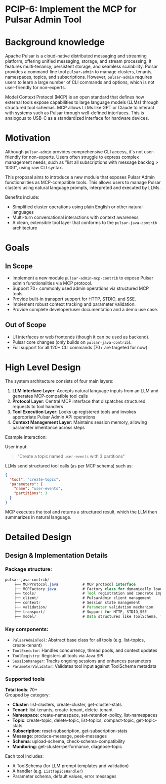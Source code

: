 # PCIP-6: Implement the MCP for Pulsar Admin Tool

# Background knowledge

Apache Pulsar is a cloud-native distributed messaging and streaming platform, offering unified messaging, storage, and stream processing. It features multi-tenancy, persistent storage, and seamless scalability. Pulsar provides a command-line tool `pulsar-admin` to manage clusters, tenants, namespaces, topics, and subscriptions. However, `pulsar-admin` requires users to learn a large number of CLI commands and options, which is not user-friendly for non-experts.

Model Context Protocol (MCP) is an open standard that defines how external tools expose capabilities to large language models (LLMs) through structured tool schemas. MCP allows LLMs like GPT or Claude to interact with systems such as Pulsar through well-defined interfaces. This is analogous to USB-C as a standardized interface for hardware devices.

# Motivation

Although `pulsar-admin` provides comprehensive CLI access, it's not user-friendly for non-experts. Users often struggle to express complex management needs, such as "list all subscriptions with message backlog > 1000", using raw CLI syntax.

This proposal aims to introduce a new module that exposes Pulsar Admin functionalities as MCP-compatible tools. This allows users to manage Pulsar clusters using natural language prompts, interpreted and executed by LLMs.

Benefits include:

- Simplified cluster operations using plain English or other natural languages
- Multi-turn conversational interactions with context awareness
- A clean, extensible tool layer that conforms to the `pulsar-java-contrib` architecture


# Goals

## In Scope

- Implement a new module `pulsar-admin-mcp-contrib` to expose Pulsar admin functionalities via MCP protocol.
- Support 70+ commonly used admin operations via structured MCP tools.
- Provide built-in transport support for HTTP, STDIO, and SSE.
- Implement robust context tracking and parameter validation.
- Provide complete developer/user documentation and a demo use case.

## Out of Scope

- UI interfaces or web frontends (though it can be used as backend).
- Pulsar core changes (only builds on `pulsar-java-contrib`).
- Full support for all 120+ CLI commands (70+ are targeted for now).

# High Level Design

The system architecture consists of four main layers:

1. **LLM Interface Layer**: Accepts natural language inputs from an LLM and generates MCP-compatible tool calls
2. **Protocol Layer**: Central MCP interface that dispatches structured requests to tool handlers
3. **Tool Execution Layer**: Looks up registered tools and invokes appropriate Pulsar Admin API operations
4. **Context Management Layer**: Maintains session memory, allowing parameter inheritance across steps

Example interaction:

User input:  
> "Create a topic named `user-events` with 3 partitions"

LLMs send structured tool calls (as per MCP schema) such as:
```json
{
  "tool": "create-topic",
  "parameters": {
    "name": "user-events",
    "partitions": 3
  }
}
```

MCP executes the tool and returns a structured result, which the LLM then summarizes in natural language.
# Detailed Design

## Design & Implementation Details

### Package structure:
```java
pulsar-java-contrib/
	├── MCPProtocol.java           # MCP protocol interface
	├── MCPFactory.java            # Factory class for dynamically loading protocol instances
	├── tools/                     # Tool registration and concrete implementations
	├── client/                    # PulsarAdmin client management
	├── context/                   # Session state management
	├── validation/                # Parameter validation mechanism
	├── transport/                 # Support for HTTP, STDIO,SSE
	├── model/                     # Data structures like ToolSchema, ToolResult, etc
```

### Key components:
- `PulsarAdminTool`: Abstract base class for all tools (e.g. list-topics, create-tenant)
- `ToolExecutor`: Handles concurrency, thread pools, and context updates
- `ToolRegistry`: Registers all tools via Java SPI
- `SessionManager`: Tracks ongoing sessions and enhances parameters
- `ParameterValidator`: Validates tool input against ToolSchema metadata

###  Supported tools

**Total tools**: 70+  
Grouped by category:
- **Cluster**: list-clusters, create-cluster, get-cluster-stats
- **Tenant**: list-tenants, create-tenant, delete-tenant
- **Namespace**: create-namespace, set-retention-policy, list-namespaces
- **Topic**: create-topic, delete-topic, list-topics, compact-topic, get-topic-stats
- **Subscription**: reset-subscription, get-subscription-stats
- **Message**: produce-message, peek-messages
- **Schema**: upload-schema, check-schema-compatibility
- **Monitoring**: get-cluster-performance, diagnose-topic

Each tool includes:

- A ToolSchema (for LLM prompt templates and validation)
- A handler (e.g. `ListTopicsHandler`)
- Parameter schema, default values, error messages


